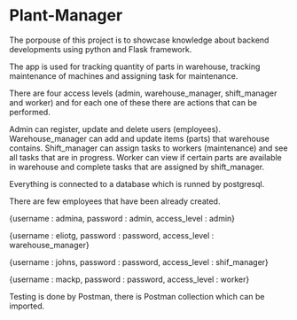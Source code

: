 # Plant-Manager

The porpouse of this project is to showcase knowledge about backend developments using python and Flask framework.

The app is used for tracking quantity of parts in warehouse, tracking maintenance of machines and assigning task for maintenance.

There are four access levels (admin, warehouse_manager, shift_manager and worker) and for each one of these there are actions that can be performed. 

Admin can register, update and delete users (employees).
Warehouse_manager can add and update items (parts) that warehouse contains.
Shift_manager can assign tasks to workers (maintenance) and see all tasks that are in progress.
Worker can view if certain parts are available in warehouse and complete tasks that are assigned by shift_manager.

Everything is connected to a database which is runned by postgresql.

There are few employees that have been already created.

{username : admina,
password : admin,
access_level : admin}

{username : eliotg,
password : password,
access_level : warehouse_manager}

{username : johns,
password : password,
access_level : shif_manager}

{username : mackp,
password : password,
access_level : worker}

Testing is done by Postman, there is Postman collection which can be imported.



